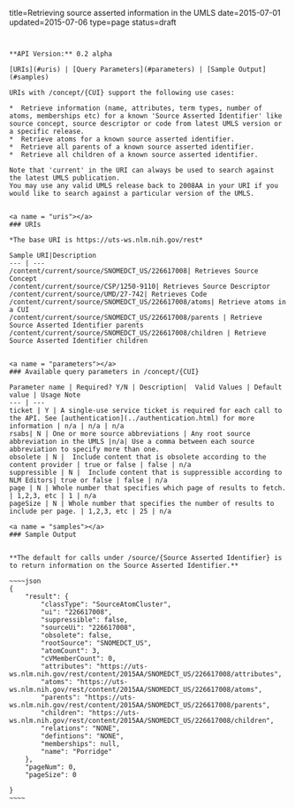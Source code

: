 title=Retrieving source asserted information in the UMLS
date=2015-07-01
updated=2015-07-06
type=page
status=draft
~~~~~~


**API Version:** 0.2 alpha

[URIs](#uris) | [Query Parameters](#parameters) | [Sample Output](#samples)

URIs with /concept/{CUI} support the following use cases:

*  Retrieve information (name, attributes, term types, number of atoms, memberships etc) for a known 'Source Asserted Identifier' like source concept, source descriptor or code from latest UMLS version or a specific release.
*  Retrieve atoms for a known source asserted identifier.
*  Retrieve all parents of a known source asserted identifier.
*  Retrieve all children of a known source asserted identifier.

Note that 'current' in the URI can always be used to search against the latest UMLS publication.
You may use any valid UMLS release back to 2008AA in your URI if you would like to search against a particular version of the UMLS.


<a name = "uris"></a>
### URIs

*The base URI is https://uts-ws.nlm.nih.gov/rest*

Sample URI|Description
--- | ---
/content/current/source/SNOMEDCT_US/226617008| Retrieves Source Concept
/content/current/source/CSP/1250-9110| Retrieves Source Descriptor
/content/current/source/UMD/27-742| Retrieves Code
/content/current/source/SNOMEDCT_US/226617008/atoms| Retrieve atoms in a CUI
/content/current/source/SNOMEDCT_US/226617008/parents | Retrieve Source Asserted Identifier parents
/content/current/source/SNOMEDCT_US/226617008/children | Retrieve Source Asserted Identifier children


<a name = "parameters"></a>
### Available query parameters in /concept/{CUI}

Parameter name | Required? Y/N | Description|  Valid Values | Default value | Usage Note
--- | ---
ticket | Y | A single-use service ticket is required for each call to the API. See [authentication](../authentication.html) for more information | n/a | n/a | n/a
rsabs| N | One or more source abbreviations | Any root source abbreviation in the UMLS |n/a| Use a comma between each source abbreviation to specify more than one.
obsolete | N |  Include content that is obsolete according to the content provider | true or false | false | n/a
suppressible | N |  Include content that is suppressible according to NLM Editors| true or false | false | n/a
page | N | Whole number that specifies which page of results to fetch. | 1,2,3, etc | 1 | n/a
pageSize | N | Whole number that specifies the number of results to include per page. | 1,2,3, etc | 25 | n/a

<a name = "samples"></a>
### Sample Output


**The default for calls under /source/{Source Asserted Identifier} is to return information on the Source Asserted Identifier.**

~~~~json
{
    "result": {
        "classType": "SourceAtomCluster",
        "ui": "226617008",
        "suppressible": false,
        "sourceUi": "226617008",
        "obsolete": false,
        "rootSource": "SNOMEDCT_US",
        "atomCount": 3,
        "cVMemberCount": 0,
        "attributes": "https://uts-ws.nlm.nih.gov/rest/content/2015AA/SNOMEDCT_US/226617008/attributes",
        "atoms": "https://uts-ws.nlm.nih.gov/rest/content/2015AA/SNOMEDCT_US/226617008/atoms",
        "parents": "https://uts-ws.nlm.nih.gov/rest/content/2015AA/SNOMEDCT_US/226617008/parents",
        "children": "https://uts-ws.nlm.nih.gov/rest/content/2015AA/SNOMEDCT_US/226617008/children",
        "relations": "NONE",
        "defintions": "NONE",
        "memberships": null,
        "name": "Porridge"
    },
    "pageNum": 0,
    "pageSize": 0

}
~~~~
